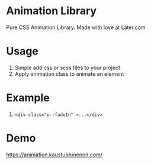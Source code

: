 # Animation Library
Pure CSS Animation Library. Made with love at Later.com

# Usage
1. Simple add css or scss files to your project
2. Apply animation class to animate an element

# Example
1. `<div class="u--fadeIn" >...</div>`

# Demo
https://animation.kaustubhmenon.com/
